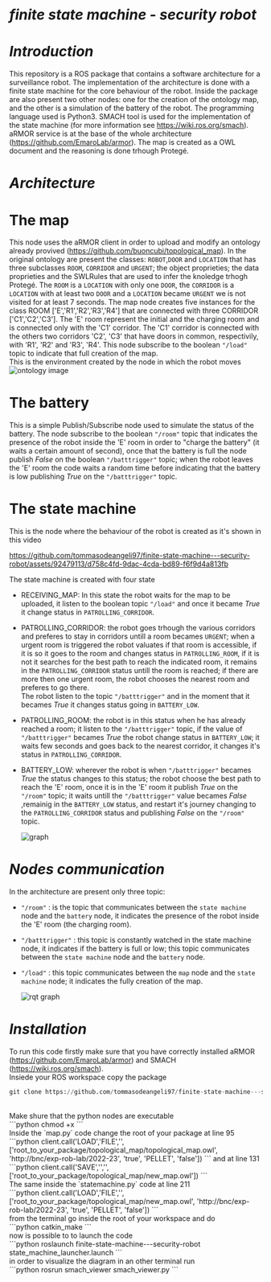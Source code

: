 # *finite state machine - security robot*

# *Introduction* 

This repository is a ROS package that contains a software architecture for a surveillance robot. 
The implementation of the architecture is done with a finite state machine for the core behaviour of the robot.
Inside the package are also present two other nodes: one for the creation of the ontology map, and the other is a simulation of the battery of the robot. 
The programming language used is Python3.
SMACH tool is used for the implementation of the state machine (for more information see https://wiki.ros.org/smach).
aRMOR service is at the base of the whole architecture (https://github.com/EmaroLab/armor).
The map is created as a OWL document and the reasoning is done trhough Protegé.

# *Architecture* 

# The map
This node uses the aRMOR client in order to upload and modify an ontology already provived (https://github.com/buoncubi/topological_map). 
In the original ontology are present the classes: `ROBOT`,`DOOR` and `LOCATION` that has three subclasses `ROOM`, `CORRIDOR` and `URGENT`; the object proprieties; the data proprieties and the SWLRules that are used to infer the knoledge trhogh Protegé.
The `ROOM` is a `LOCATION` with only one `DOOR`, the `CORRIDOR` is a `LOCATION` with at least two `DOOR` and a `LOCATION` became `URGENT` we is not visited for at least 7 seconds. 
The map node creates five instances for the class ROOM ['E','R1','R2','R3','R4'] that are connected with three CORRIDOR ['C1','C2','C3']. 
The 'E' room represent the initial and the charging room and is connected only with the 'C1' corridor.
The 'C1' corridor is connected with the others two corridors 'C2', 'C3' that have doors in common, respectivily, with 'R1', 'R2' and 'R3', 'R4'. 
This node subscribe to the boolean `"/load"` topic to indicate that full creation of the map. <br>
This is the environment created by the node in which the robot moves
![ontology image](https://github.com/tommasodeangeli97/finite-state-machine---security-robot/assets/92479113/3c194e24-fa89-4283-a30a-aa5d9a630170)

# The battery
This is a simple Publish/Subscribe node used to simulate the status of the battery. 
The node subscribe to the boolean `"/room"` topic that indicates the presence of the robot inside the 'E' room in order to "charge the battery" (it waits a certain amount of second), once that the battery is full the node publish *False* on the boolean `"/batttrigger"` topic;
when the robot leaves the 'E' room the code waits a random time before indicating that the battery is low publishing *True* on the `"/batttrigger"` topic.  

# The state machine
This is the node where the behaviour of the robot is created as it's shown in this video


https://github.com/tommasodeangeli97/finite-state-machine---security-robot/assets/92479113/d758c4fd-9dac-4cda-bd89-f6f9d4a813fb

The state machine is created with four state <br>
* RECEIVING_MAP: In this state the robot waits for the map to be uploaded, it listen to the boolean topic `"/load"` and once it became *True* it change status in `PATROLLING_CORRIDOR`.
* PATROLLING_CORRIDOR: the robot goes trhough the various corridors and preferes to stay in corridors untill a room becames `URGENT`; when a urgent room is triggered the robot valuates if that room is accessible, if it is so it goes to the room and changes status in `PATROLLING_ROOM`, if it is not it searches for the best path to reach the indicated room, it remains in the `PATROLLING_CORRIDOR` status untill the room is reached; if there are more then one urgent room, the robot chooses the nearest room and preferes to go there. <br>
The robot listen to the topic `"/batttrigger"` and in the moment that it becames *True* it changes status going in `BATTERY_LOW`.
* PATROLLING_ROOM: the robot is in this status when he has already reached a room; it listen to the `"/batttrigger"` topic, if the value of `"/batttrigger"` becames *True* the robot change status in `BATTERY_LOW`; it waits few seconds and goes back to the nearest corridor, it changes it's status in `PATROLLING_CORRIDOR`.
* BATTERY_LOW: wherever the robot is when `"/batttrigger"` becames *True* the status changes to this status; the robot choose the best path to reach the 'E' room, once it is in the 'E' room it publish *True* on the `"/room"` topic; it waits untill the `"/batttrigger"` value becames *False* ,remainig in the `BATTERY_LOW` status, and restart it's journey changing to the `PATROLLING_CORRIDOR` status and publishing *False* on the `"/room"` topic.
  
  ![graph](https://github.com/tommasodeangeli97/finite-state-machine---security-robot/assets/92479113/b94ba172-11f1-40da-9e2f-3a087a2b8c2d)

# *Nodes communication*
In the architecture are present only three topic:
* `"/room"` : is the topic that communicates between the `state machine` node and the `battery` node, it indicates the presence of the robot inside the 'E' room (the charging room).
* `"/batttrigger"` : this topic is constantly watched in the state machine node, it indicates if the battery is full or low; this topic communicates between the `state machine` node and the `battery` node.
* `"/load"` : this topic communicates between the `map` node and the `state machine` node; it indicates the fully creation of the map.

  ![rqt graph](https://github.com/tommasodeangeli97/finite-state-machine---security-robot/assets/92479113/bd61106d-2343-4f24-901b-d1c74b847728)

# *Installation*
To run this code firstly make sure that you have correctly installed aRMOR (https://github.com/EmaroLab/armor) and SMACH (https://wiki.ros.org/smach). <br>
Insiede your ROS workspace copy the package <br>
```python
git clone https://github.com/tommasodeangeli97/finite-state-machine---security-robot/tree/main
```
<br>
Make shure that the python nodes are executable <br>
```python
chmod +x <name_of_file.py>
```
<br>
Inside the `map.py` code change the root of your package at line 95 <br>
```python
client.call('LOAD','FILE','',['root_to_your_package/topological_map/topological_map.owl', 'http://bnc/exp-rob-lab/2022-23', 'true', 'PELLET', 'false'])
```
and at line 131 <br>
```python
client.call('SAVE','','',['root_to_your_package/topological_map/new_map.owl'])
```
<br>
The same inside the `statemachine.py` code at line 211 <br>
```python
client.call('LOAD','FILE','',['root_to_your_package/topological_map/new_map.owl', 'http://bnc/exp-rob-lab/2022-23', 'true', 'PELLET', 'false'])
```
<br>
from the terminal go inside the root of your workspace and do <br>
```python
catkin_make
```
<br>
now is possible to to launch the code <br>
```python
roslaunch finite-state-machine---security-robot state_machine_launcher.launch
```
<br>
in order to visualize the diagram in an other terminal run <br>
```python
rosrun smach_viewer smach_viewer.py 
```
